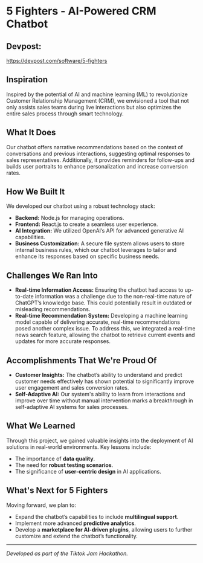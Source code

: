 # 5 Fighters - AI-Powered CRM Chatbot

## Devpost: 
https://devpost.com/software/5-fighters

## Inspiration
Inspired by the potential of AI and machine learning (ML) to revolutionize Customer Relationship Management (CRM), we envisioned a tool that not only assists sales teams during live interactions but also optimizes the entire sales process through smart technology.

## What It Does
Our chatbot offers narrative recommendations based on the context of conversations and previous interactions, suggesting optimal responses to sales representatives. Additionally, it provides reminders for follow-ups and builds user portraits to enhance personalization and increase conversion rates.

## How We Built It
We developed our chatbot using a robust technology stack:
- **Backend:** Node.js for managing operations.
- **Frontend:** React.js to create a seamless user experience.
- **AI Integration:** We utilized OpenAI’s API for advanced generative AI capabilities.
- **Business Customization:** A secure file system allows users to store internal business rules, which our chatbot leverages to tailor and enhance its responses based on specific business needs.

## Challenges We Ran Into
- **Real-time Information Access:** Ensuring the chatbot had access to up-to-date information was a challenge due to the non-real-time nature of ChatGPT’s knowledge base. This could potentially result in outdated or misleading recommendations.
- **Real-time Recommendation System:** Developing a machine learning model capable of delivering accurate, real-time recommendations posed another complex issue. To address this, we integrated a real-time news search feature, allowing the chatbot to retrieve current events and updates for more accurate responses.

## Accomplishments That We're Proud Of
- **Customer Insights:** The chatbot’s ability to understand and predict customer needs effectively has shown potential to significantly improve user engagement and sales conversion rates.
- **Self-Adaptive AI:** Our system's ability to learn from interactions and improve over time without manual intervention marks a breakthrough in self-adaptive AI systems for sales processes.

## What We Learned
Through this project, we gained valuable insights into the deployment of AI solutions in real-world environments. Key lessons include:
- The importance of **data quality**.
- The need for **robust testing scenarios**.
- The significance of **user-centric design** in AI applications.

## What's Next for 5 Fighters
Moving forward, we plan to:
- Expand the chatbot’s capabilities to include **multilingual support**.
- Implement more advanced **predictive analytics**.
- Develop a **marketplace for AI-driven plugins**, allowing users to further customize and extend the chatbot’s functionality.

---

*Developed as part of the Tiktok Jam Hackathon.*
